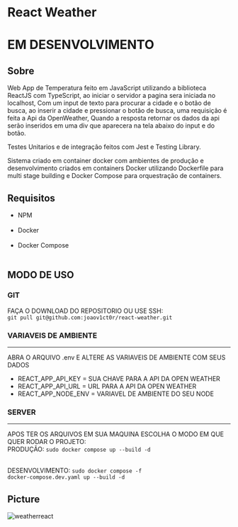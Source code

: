 # React Weather

<h1>EM DESENVOLVIMENTO</h1>

<h2>Sobre</h2>

<p>Web App de Temperatura feito em JavaScript utilizando a biblioteca ReactJS com TypeScript, ao iniciar o servidor a pagina sera iniciada no localhost, Com um input de texto para procurar a cidade e o botão de busca, ao inserir a cidade e pressionar o botão de busca, uma requisição é feita a Api da OpenWeather, Quando a resposta retornar os dados da api serão inseridos em uma div que aparecera na tela abaixo do input e do botão.</p>

<p>Testes Unitarios e de integração feitos com Jest e Testing Library.</p>

<p>Sistema criado em container docker com ambientes de produção e desenvolvimento criados em containers Docker utilizando Dockerfile para multi stage building e Docker Compose para orquestração de containers.</p>

<h2>Requisitos</h2>

<ul>
  <li>NPM</li>
  <br>
  <li>Docker</li>
  <br>
  <li>Docker Compose</li>
  <br>
</ul>

<h2>MODO DE USO</h2>

<h3>GIT</h3>

<p>FAÇA O DOWNLOAD DO REPOSITORIO OU USE SSH:<br><code>git pull git@github.com:joaov1ct0r/react-weather.git</code></p>

<h3>VARIAVEIS DE AMBIENTE</h3>
<hr>

<p>ABRA O ARQUIVO .env E ALTERE AS VARIAVEIS DE AMBIENTE COM SEUS DADOS</p>

<ul>
  <li>REACT_APP_API_KEY = SUA CHAVE PARA A API DA OPEN WEATHER</li>
  <li>REACT_APP_API_URL = URL PARA A API DA OPEN WEATHER</li>
  <li>REACT_APP_NODE_ENV = VARIAVEL DE AMBIENTE DO SEU NODE</li>
</ul>

<h3>SERVER</h3>
<hr>

<p>APOS TER OS ARQUIVOS EM SUA MAQUINA ESCOLHA O MODO EM QUE QUER RODAR O PROJETO:
  <br>PRODUÇÃO: <code>sudo docker compose up --build -d</code>

<br>DESENVOLVIMENTO: <code>sudo docker compose -f docker-compose.dev.yaml up --build -d</code>

</p>

<h2>Picture</h2>

![weatherreact](https://user-images.githubusercontent.com/79015823/151046336-177768e0-537b-4a37-88a6-c93655e8df80.jpg)
